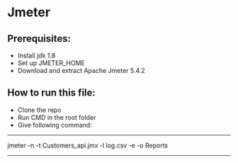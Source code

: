 # Jmeter
## Prerequisites:
* Install jdk 1.8
* Set up JMETER_HOME
* Download and extract Apache Jmeter 5.4.2
## How to run this file:
* Clone the repo
* Run CMD in the root folder
* Give following command:

---

jmeter -n -t Customers_api.jmx -l log.csv -e -o Reports 

---



